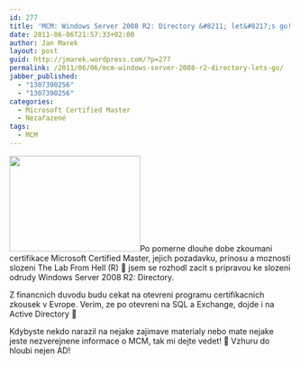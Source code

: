 ```yaml
---
id: 277
title: 'MCM: Windows Server 2008 R2: Directory &#8211; let&#8217;s go!'
date: 2011-06-06T21:57:33+02:00
author: Jan Marek
layout: post
guid: http://jmarek.wordpress.com/?p=277
permalink: /2011/06/06/mcm-windows-server-2008-r2-directory-lets-go/
jabber_published:
  - "1307390256"
  - "1307390256"
categories:
  - Microsoft Certified Master
  - Nezařazené
tags:
  - MCM
---
```

[<img class="alignleft size-full wp-image-278" title="MCM" src="http://janmarek.eu/wp-content/uploads/2011/06/microsoft_certified_master.jpg" alt="" width="232" height="170" />](http://janmarek.eu/wp-content/uploads/2011/06/microsoft_certified_master.jpg)Po pomerne dlouhe dobe zkoumani certifikace Microsoft Certified Master, jejich pozadavku, prinosu a moznosti slozeni The Lab From Hell (R) 🙂 jsem se rozhodl zacit s pripravou ke slozeni odrudy Windows Server 2008 R2: Directory.

Z financnich duvodu budu cekat na otevreni programu certifikacnich zkousek v Evrope. Verim, ze po otevreni na SQL a Exchange, dojde i na Active Directory 🙂

Kdybyste nekdo narazil na nejake zajimave materialy nebo mate nejake jeste nezverejnene informace o MCM, tak mi dejte vedet! 🙂 Vzhuru do hloubi nejen AD!
